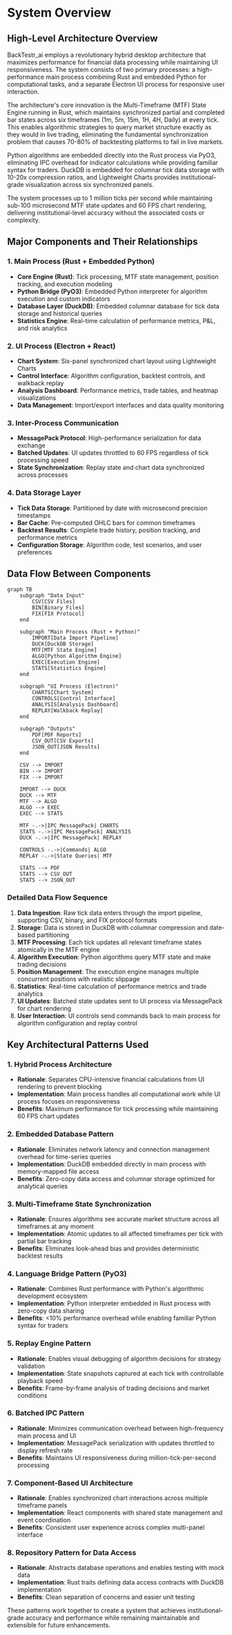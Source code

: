 # System Overview

## High-Level Architecture Overview

BackTestr_ai employs a revolutionary hybrid desktop architecture that maximizes performance for financial data processing while maintaining UI responsiveness. The system consists of two primary processes: a high-performance main process combining Rust and embedded Python for computational tasks, and a separate Electron UI process for responsive user interaction.

The architecture's core innovation is the Multi-Timeframe (MTF) State Engine running in Rust, which maintains synchronized partial and completed bar states across six timeframes (1m, 5m, 15m, 1H, 4H, Daily) at every tick. This enables algorithmic strategies to query market structure exactly as they would in live trading, eliminating the fundamental synchronization problem that causes 70-80% of backtesting platforms to fail in live markets.

Python algorithms are embedded directly into the Rust process via PyO3, eliminating IPC overhead for indicator calculations while providing familiar syntax for traders. DuckDB is embedded for columnar tick data storage with 10-20x compression ratios, and Lightweight Charts provides institutional-grade visualization across six synchronized panels.

The system processes up to 1 million ticks per second while maintaining sub-100 microsecond MTF state updates and 60 FPS chart rendering, delivering institutional-level accuracy without the associated costs or complexity.

## Major Components and Their Relationships

### 1. Main Process (Rust + Embedded Python)
- **Core Engine (Rust)**: Tick processing, MTF state management, position tracking, and execution modeling
- **Python Bridge (PyO3)**: Embedded Python interpreter for algorithm execution and custom indicators
- **Database Layer (DuckDB)**: Embedded columnar database for tick data storage and historical queries
- **Statistics Engine**: Real-time calculation of performance metrics, P&L, and risk analytics

### 2. UI Process (Electron + React)
- **Chart System**: Six-panel synchronized chart layout using Lightweight Charts
- **Control Interface**: Algorithm configuration, backtest controls, and walkback replay
- **Analysis Dashboard**: Performance metrics, trade tables, and heatmap visualizations
- **Data Management**: Import/export interfaces and data quality monitoring

### 3. Inter-Process Communication
- **MessagePack Protocol**: High-performance serialization for data exchange
- **Batched Updates**: UI updates throttled to 60 FPS regardless of tick processing speed
- **State Synchronization**: Replay state and chart data synchronized across processes

### 4. Data Storage Layer
- **Tick Data Storage**: Partitioned by date with microsecond precision timestamps
- **Bar Cache**: Pre-computed OHLC bars for common timeframes
- **Backtest Results**: Complete trade history, position tracking, and performance metrics
- **Configuration Storage**: Algorithm code, test scenarios, and user preferences

## Data Flow Between Components

```mermaid
graph TB
    subgraph "Data Input"
        CSV[CSV Files]
        BIN[Binary Files]
        FIX[FIX Protocol]
    end
    
    subgraph "Main Process (Rust + Python)"
        IMPORT[Data Import Pipeline]
        DUCK[DuckDB Storage]
        MTF[MTF State Engine]
        ALGO[Python Algorithm Engine]
        EXEC[Execution Engine]
        STATS[Statistics Engine]
    end
    
    subgraph "UI Process (Electron)"
        CHARTS[Chart System]
        CONTROLS[Control Interface]
        ANALYSIS[Analysis Dashboard]
        REPLAY[Walkback Replay]
    end
    
    subgraph "Outputs"
        PDF[PDF Reports]
        CSV_OUT[CSV Exports]
        JSON_OUT[JSON Results]
    end
    
    CSV --> IMPORT
    BIN --> IMPORT
    FIX --> IMPORT
    
    IMPORT --> DUCK
    DUCK --> MTF
    MTF --> ALGO
    ALGO --> EXEC
    EXEC --> STATS
    
    MTF -.->|IPC MessagePack| CHARTS
    STATS -.->|IPC MessagePack| ANALYSIS
    DUCK -.->|IPC MessagePack| REPLAY
    
    CONTROLS -.->|Commands| ALGO
    REPLAY -.->|State Queries| MTF
    
    STATS --> PDF
    STATS --> CSV_OUT
    STATS --> JSON_OUT
```

### Detailed Data Flow Sequence

1. **Data Ingestion**: Raw tick data enters through the import pipeline, supporting CSV, binary, and FIX protocol formats
2. **Storage**: Data is stored in DuckDB with columnar compression and date-based partitioning
3. **MTF Processing**: Each tick updates all relevant timeframe states atomically in the MTF engine
4. **Algorithm Execution**: Python algorithms query MTF state and make trading decisions
5. **Position Management**: The execution engine manages multiple concurrent positions with realistic slippage
6. **Statistics**: Real-time calculation of performance metrics and trade analytics
7. **UI Updates**: Batched state updates sent to UI process via MessagePack for chart rendering
8. **User Interaction**: UI controls send commands back to main process for algorithm configuration and replay control

## Key Architectural Patterns Used

### 1. **Hybrid Process Architecture**
- **Rationale**: Separates CPU-intensive financial calculations from UI rendering to prevent blocking
- **Implementation**: Main process handles all computational work while UI process focuses on responsiveness
- **Benefits**: Maximum performance for tick processing while maintaining 60 FPS chart updates

### 2. **Embedded Database Pattern**
- **Rationale**: Eliminates network latency and connection management overhead for time-series queries
- **Implementation**: DuckDB embedded directly in main process with memory-mapped file access
- **Benefits**: Zero-copy data access and columnar storage optimized for analytical queries

### 3. **Multi-Timeframe State Synchronization**
- **Rationale**: Ensures algorithms see accurate market structure across all timeframes at any moment
- **Implementation**: Atomic updates to all affected timeframes per tick with partial bar tracking
- **Benefits**: Eliminates look-ahead bias and provides deterministic backtest results

### 4. **Language Bridge Pattern (PyO3)**
- **Rationale**: Combines Rust performance with Python's algorithmic development ecosystem
- **Implementation**: Python interpreter embedded in Rust process with zero-copy data sharing
- **Benefits**: <10% performance overhead while enabling familiar Python syntax for traders

### 5. **Replay Engine Pattern**
- **Rationale**: Enables visual debugging of algorithm decisions for strategy validation
- **Implementation**: State snapshots captured at each tick with controllable playback speed
- **Benefits**: Frame-by-frame analysis of trading decisions and market conditions

### 6. **Batched IPC Pattern**
- **Rationale**: Minimizes communication overhead between high-frequency main process and UI
- **Implementation**: MessagePack serialization with updates throttled to display refresh rate
- **Benefits**: Maintains UI responsiveness during million-tick-per-second processing

### 7. **Component-Based UI Architecture**
- **Rationale**: Enables synchronized chart interactions across multiple timeframe panels
- **Implementation**: React components with shared state management and event coordination
- **Benefits**: Consistent user experience across complex multi-panel interface

### 8. **Repository Pattern for Data Access**
- **Rationale**: Abstracts database operations and enables testing with mock data
- **Implementation**: Rust traits defining data access contracts with DuckDB implementation
- **Benefits**: Clean separation of concerns and easier unit testing

These patterns work together to create a system that achieves institutional-grade accuracy and performance while remaining maintainable and extensible for future enhancements.
